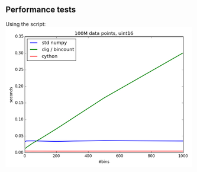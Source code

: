 ## Performance tests

Using the script:
![](https://github.com/leosala/python_utils/blob/master/Histograms/perf_100M_uint16.png)
